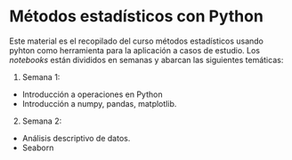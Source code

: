 # **Métodos estadísticos con Python**

Este material es el recopilado del curso métodos estadísticos usando pyhton como herramienta para la aplicación a casos de estudio.
Los *notebooks* están divididos en semanas y abarcan las siguientes temáticas:

1. Semana 1: 
  - Introducción a operaciones en Python
  - Introducción a numpy, pandas, matplotlib.
2. Semana 2: 
  - Análisis descriptivo de datos.
  - Seaborn


